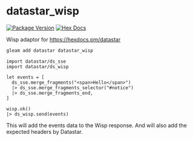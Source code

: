 # datastar_wisp

[![Package Version](https://img.shields.io/hexpm/v/datastar_wisp)](https://hex.pm/packages/datastar_wisp)
[![Hex Docs](https://img.shields.io/badge/hex-docs-ffaff3)](https://hexdocs.pm/datastar_wisp/)

Wisp adaptor for <https://hexdocs.pm/datastar>

```sh
gleam add datastar datastar_wisp
```

```gleam
import datastar/ds_sse
import datastar/ds_wisp

let events = [
  ds_sse.merge_fragments("<span>Hello</span>")
  |> ds_sse.merge_fragments_selector("#notice")
  |> ds_sse.merge_fragments_end,
]

wisp.ok()
|> ds_wisp.send(events)
```

This will add the events data to the Wisp response. And will also add the expected headers by Datastar.
